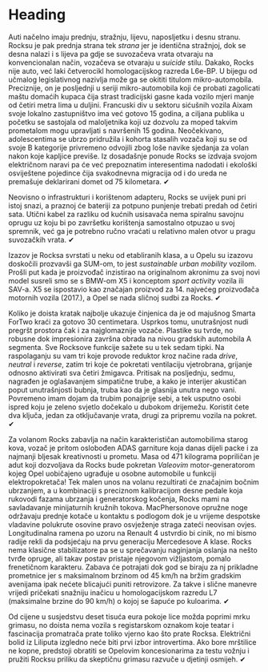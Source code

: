 # Heading

Auti načelno imaju prednju, stražnju, lijevu, naposljetku i desnu stranu. Rocksu je pak prednja strana tek *strana* jer je identična stražnjoj, dok se desna nalazi i s lijeva pa gdje se suvozačeva vrata otvaraju na konvencionalan način, vozačeva se otvaraju u *suicide* stilu. Dakako, Rocks nije auto, već laki četverocikl homologacijskog razreda L6e-BP. U bijegu od učmalog legislativnog nazivlja može ga se okititi titulom mikro-automobila. Preciznije, on je posljednji u seriji mikro-automobila koji će probati zagolicati maštu domaćih kupaca čija strast tradicijski gasne kada vozilo mjeri manje od četiri metra lima u duljini. Francuski div u sektoru sićušnih vozila Aixam svoje lokalno zastupništvo ima već gotovo 15 godina, a ciljana publika u početku se sastojala od maloljetnika koji uz dozvolu za moped takvim prometalom mogu upravljati s navršenih 15 godina. Neočekivano, adolescentima se ubrzo pridružila i kohorta stasalih vozača koji su se od svoje B kategorije privremeno odvojili zbog loše navike sjedanja za volan nakon koje kapljice previše. Iz dosadašnje ponude Rocks se izdvaja svojom električnom naravi pa će već prepoznatim interesentima nadodati i ekološki osviještene pojedince čija svakodnevna migracija od i do ureda ne premašuje deklarirani domet od 75 kilometara. ✔

Neovisno o infrastrukturi i korištenom adapteru, Rocks se uvijek puni pri istoj snazi, a praznoj će bateriji za potpuno punjenje trebati predah od četiri sata. Utični kabel za razliku od kućnih usisavača nema spiralnu savojnu oprugu uz koju bi po završetku korištenja samostalno otpuzao u svoj spremnik, već ga je potrebno ručno vraćati u relativno malen otvor u pragu suvozačkih vrata. ✔

Izazov je Rocksa svrstati u neku od etabliranih klasa, a u Opelu su izazovu doskočili prozvavši ga SUM-om, to jest *sustainable urban mobility* vozilom. Prošli put kada je proizvođač inzistirao na originalnom akronimu za svoj novi model susreli smo se s BMW-om X5 i konceptom *sport activity* vozila ili SAV-a. X5 se ispostavio kao značajan proizvod za 14. najvećeg proizvođača motornih vozila (2017.), a Opel se nada sličnoj sudbi za Rocks. ✔

Koliko je doista kratak najbolje ukazuje činjenica da je od majušnog Smarta ForTwo kraći za gotovo 30 centimetara. Usprkos tomu, unutrašnjost nudi pregršt prostora čak i za najglomaznije vozače. Plastike su tvrde, no robusne dok impresionira završna obrada na nivou gradskih automobila A segmenta. Sve Rocksove funkcije sažete su u tek sedam tipki. Na raspolaganju su vam tri koje provode reduktor kroz načine rada *drive*, *neutral* i *reverse*, zatim tri koje će pokretati ventilaciju vjetrobrana, grijanje odnosno aktivirati sva četiri žmigavca. Pritisak na posljednju, sedmu, nagrađen je oglašavanjem simpatične trube, a kako je interijer akustičan poput unutrašnjosti bubnja, truba kao da je glasnija unutra nego vani. Povremeno imam dojam da trubim ponajprije sebi, a tek usputno osobi ispred koju je zeleno svjetlo dočekalo u dubokom drijemežu. Koristit ćete dva ključa, jedan za otključavanje vrata, drugi za pripremu vozila na pokret. ✔

Za volanom Rocks zabavlja na način karakterističan automobilima starog kova, vozač je pritom oslobođen ADAS garniture koja danas dijeli packe i za najmanji bljesak kreativnosti u prometu. Masa od 471 kilograma popriličan je adut koji dozvoljava da Rocks bude pokretan *Valeovim* motor-generatorom kojeg Opel uobičajeno ugrađuje u osobne automobile u funkciji elektropokretača! Tek malen unos na volanu rezultirati će značajnim bočnim ubrzanjem, a u kombinaciji s preciznom kalibracijom desne pedale koja rukovodi fazama ubrzanja i generatorskog kočenja, Rocks mami na savladavanje minijaturnih kružnih tokova. MacPhersonove opružne noge održavaju prednje kotače u kontaktu s podlogom dok je u vrijeme despotske vladavine polukrute osovine pravo osvježenje straga zateći neovisan ovjes. Longitudinalna ramena po uzoru na Renault 4 ustvrdio bi cinik, no mi bismo radije rekli da podsjećaju na prvu generaciju Mercedesove A klase. Rocks nema klasične stabilizatore pa se u sprečavanju naginjanja oslanja na nešto tvrđe opruge, ali takav postav pristaje njegovom vižljastom, pomalo frenetičnom karakteru. Zabava će potrajati dok god se biraju za nj prikladne prometnice jer s maksimalnom brzinom od 45 km/h na bržim gradskim avenijama ipak nećete blicajući puniti retrovizore. Za takve i slične manevre vrijedi pričekati snažniju inačicu u homologacijskom razredu L7 (maksimalne brzine do 90 km/h) o kojoj se šapuće po kuloarima. ✔

Od cijene u susjedstvu deset tisuća eura pokoje lice možda poprimi mrku grimasu, no doista nema vozila s registarskom oznakom koje teatar i fascinacija promatrača prate toliko vjerno kao što prate Rocksa. Električni bolid iz Liliputa izgledno neće biti prvi izbor introvertima. Ako bore mrštilice ne kopne, predstoji obratiti se Opelovim koncesionarima za testu vožnju i pružiti Rocksu priliku da skeptičnu grimasu razvuče u djetinji osmijeh. ✔